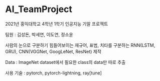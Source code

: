# AI_TeamProject
2021년 홍익대학교 4학년 1학기 인공지능 기말 프로젝트

팀원 : 김성돈, 박세연, 이도연, 정소윤

사람의 눈으로 구분하기 힘들어보이는 재규어, 표범, 치타를 구분하는 RNN(LSTM, GRU), CNN(VGGNet, GoogLeNet, ResNet) 제작

Data : ImageNet dataset에서 필요한 class의 data만 따로 추출

사용 기술 : pytorch, pytorch-lightning, ray[tune]

